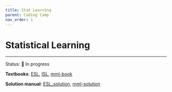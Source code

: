 ```yaml
---
title: Stat Learning
parent: Coding Camp
nav_order: 1
---
```


# Statistical Learning

---

Status: 🔄 In progress 

**Textbooks**: [ESL](http://dafuzhu-uchi.github.io/library/Mathematics/The_Elements_of_Statistical_Learning.pdf), [ISL](http://dafuzhu-uchi.github.io/library/Coding/An_Introduction_to_Statistical_Learning.pdf), [mml-book](http://dafuzhu-uchi.github.io/library/Mathematics/Mathematics_for_Machine_Learning.pdf)

**Solution manual**: [ESL_solution](https://waxworksmath.com/Authors/G_M/Hastie/WriteUp/Weatherwax_Epstein_Hastie_Solution_Manual.pdf), [mml-solution](http://dafuzhu-uchi.github.io/library/Mathematics/Mathematics_for_Machine_Learning_Solution.pdf)
